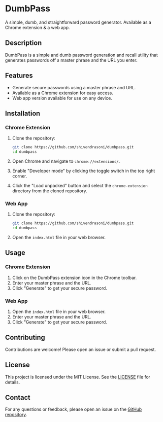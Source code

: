 # DumbPass

A simple, dumb, and straightforward password generator. Available as a Chrome extension & a web app.

## Description

DumbPass is a simple and dumb password generation and recall utility that generates passwords off a master phrase and the URL you enter.

## Features

- Generate secure passwords using a master phrase and URL.
- Available as a Chrome extension for easy access.
- Web app version available for use on any device.

## Installation

### Chrome Extension

1. Clone the repository:
    ```bash
    git clone https://github.com/shivendrasoni/dumbpass.git
    cd dumbpass
    ```

2. Open Chrome and navigate to `chrome://extensions/`.

3. Enable "Developer mode" by clicking the toggle switch in the top right corner.

4. Click the "Load unpacked" button and select the `chrome-extension` directory from the cloned repository.

### Web App

1. Clone the repository:
    ```bash
    git clone https://github.com/shivendrasoni/dumbpass.git
    cd dumbpass
    ```

2. Open the `index.html` file in your web browser.

## Usage

### Chrome Extension

1. Click on the DumbPass extension icon in the Chrome toolbar.
2. Enter your master phrase and the URL.
3. Click "Generate" to get your secure password.

### Web App

1. Open the `index.html` file in your web browser.
2. Enter your master phrase and the URL.
3. Click "Generate" to get your secure password.

## Contributing

Contributions are welcome! Please open an issue or submit a pull request.

## License

This project is licensed under the MIT License. See the [LICENSE](LICENSE) file for details.

## Contact

For any questions or feedback, please open an issue on the [GitHub repository](https://github.com/shivendrasoni/dumbpass).
